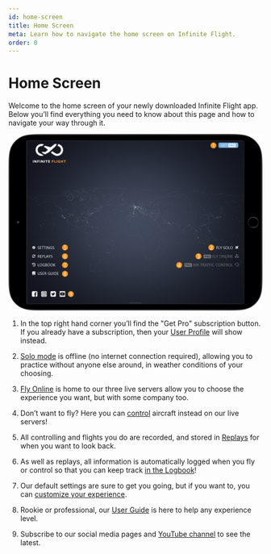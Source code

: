 ```yaml
---
id: home-screen
title: Home Screen
meta: Learn how to navigate the home screen on Infinite Flight.
order: 0
---
```


# Home Screen

Welcome to the home screen of your newly downloaded Infinite Flight app. Below you’ll find everything you need to know about this page and how to navigate your way through it.

![Home Screen](_images/manual/frames/home-screen.png)



1. In the top right hand corner you’ll find the "Get Pro" subscription button. If you already have a subscription, then your [User Profile](/guide/getting-started/home-user-interface/user-profile) will show instead.

   

2. [Solo mode](/guide/getting-started/home-user-interface/fly-solo#fly-solo) is offline (no internet connection required), allowing you to practice without anyone else around, in weather conditions of your choosing.

   

3. [Fly Online](/guide/getting-started/home-user-interface/fly-online#fly-online) is home to our three live servers allow you to choose the experience you want, but with some company too. 

   

4. Don’t want to fly? Here you can [control](/guide/getting-started/home-user-interface/air-traffic-control#air-traffic-control) aircraft instead on our live servers! 

   

5. All controlling and flights you do are recorded, and stored in [Replays](/guide/getting-started/home-user-interface/replays#replays) for when you want to look back. 

   

6. As well as replays, all information is automatically logged when you fly or control so that you can keep track [in the Logbook](/guide/getting-started/home-user-interface/logbook#logbook)! 

   

7. Our default settings are sure to get you going, but if you want to, you can [customize your experience](/guide/getting-started/home-user-interface/settings#settings).

   

8. Rookie or professional, our [User Guide](/guide) is here to help any experience level.

   

9. Subscribe to our social media pages and [YouTube channel](https://www.youtube.com/user/infiniteflightapp) to see the latest.

 